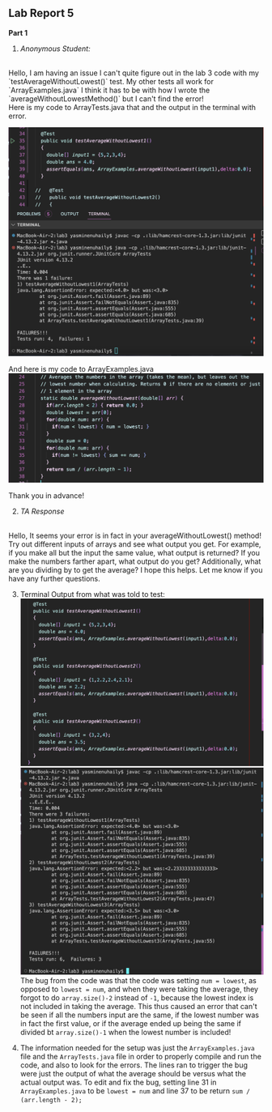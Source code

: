 ## Lab Report 5 <br>

**Part 1** <br>
1. *Anonymous Student:*
<br>
Hello, I am having an issue I can't quite figure out in the lab 3 code with my `testAverageWithoutLowest()` test. My other tests all work for `ArrayExamples.java` I think it has to be with how I wrote the `averageWithoutLowestMethod()` but I can't find the error!
<br>
Here is my code to ArrayTests.java that and the output in the terminal with error. <br>

![Image](errorArrayTests.png) <br>

And here is my code to ArrayExamples.java
![Image](arrayExamplesError.png) <br>

Thank you in advance! <br>

2. *TA Response*
<br>
Hello, It seems your error is in fact in your averageWithoutLowest() method! Try out different inputs of arrays and see what output you get. For example, if you make all but the input the same value, what output is returned? If you make the numbers farther apart, what output do you get? Additionally, what are you dividing by to get the average? I hope this helps. Let me know if you have any further questions.

3. Terminal Output from what was told to test: <br>
![Image](codeOutput.png) <br>
![Image](terminalOutput.png) <br>
The bug from the code was that the code was setting `num = lowest`, as opposed to `lowest = num`, and when they were taking the average, they forgot to do `array.size()-2` instead of `-1`, because the lowest index is not included in taking the average. This thus caused an error that can't be seen if all the numbers input are the same, if the lowest number was in fact the first value, or if the average ended up being the same if divided bt `array.size()-1` when the lowest number is included!

4. The information needed for the setup was just the `ArrayExamples.java` file and the `ArrayTests.java` file in order to properly compile and run the code, and also to look for the errors. The lines ran to trigger the bug were just the output of what the average should be versus what the actual output was. To edit and fix the bug, setting line 31 in `ArrayExamples.java` to be `lowest = num` and line 37 to be return `sum / (arr.length - 2);`
